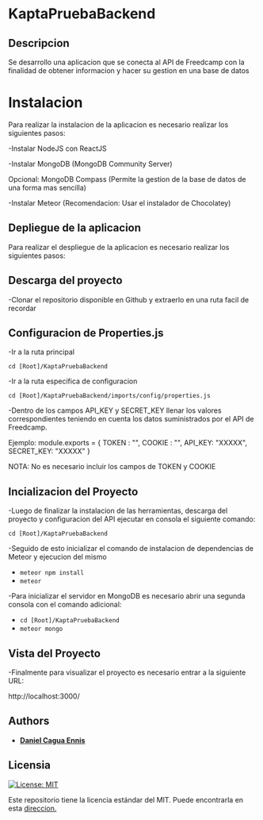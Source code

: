 # KaptaPruebaBackend
## Descripcion
Se desarrollo una aplicacion que se conecta al API de Freedcamp con la finalidad de obtener informacion y hacer su gestion en una base de datos

# Instalacion
Para realizar la instalacion de la aplicacion es necesario realizar los siguientes pasos:

-Instalar NodeJS con ReactJS

-Instalar MongoDB (MongoDB Community Server)

Opcional: MongoDB Compass (Permite la gestion de la base de datos de una forma mas sencilla)

-Instalar Meteor (Recomendacion: Usar el instalador de Chocolatey)

## Depliegue de la aplicacion
Para realizar el despliegue de la aplicacion es necesario realizar los siguientes pasos:

## Descarga del proyecto
-Clonar el repositorio disponible en Github y extraerlo en una ruta facil de recordar

## Configuracion de Properties.js

-Ir a la ruta principal

```cd [Root]/KaptaPruebaBackend```

-Ir a la ruta especifica de configuracion

```cd [Root]/KaptaPruebaBackend/imports/config/properties.js```

-Dentro de los campos API_KEY y SECRET_KEY llenar los valores correspondientes teniendo en cuenta los datos suministrados por el API de Freedcamp.

Ejemplo:
module.exports = {
    TOKEN : "",
    COOKIE : "",
    API_KEY: "XXXXX",
    SECRET_KEY: "XXXXX"
}

NOTA: No es necesario incluir los campos de TOKEN y COOKIE

## Incializacion del Proyecto
-Luego de finalizar la instalacion de las herramientas, descarga del proyecto y configuracion del API ejecutar en consola el siguiente comando:

```cd [Root]/KaptaPruebaBackend```

-Seguido de esto inicializar el comando de instalacion de dependencias de Meteor y ejecucion del mismo
* ```meteor npm install```
* ```meteor```

-Para inicializar el servidor en MongoDB es necesario abrir una segunda consola con el comando adicional:
* ```cd [Root]/KaptaPruebaBackend```
* ```meteor mongo```

## Vista del Proyecto
-Finalmente para visualizar el proyecto es necesario entrar a la siguiente URL:

http://localhost:3000/

## Authors
* [__Daniel Cagua Ennis__](https://github.com/dcagua10)


## Licensia
[![License: MIT](https://img.shields.io/badge/License-MIT-yellow.svg)](https://opensource.org/licenses/MIT)

Este repositorio tiene la licencia estándar del MIT. Puede encontrarla en esta [direccion.](https://github.com/dcagua10/KaptaPruebaBackend/blob/master/LICENSE)